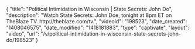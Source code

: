 {
    "title": "Political Intimidation in Wisconsin | State Secrets: John Do",
    "description": "Watch State Secrets: John Doe, tonight at 8pm ET on TheBlaze TV. http:\/\/theblaze.com\/tv.",
    "videoid": "198523",
    "date_created": "1408046575",
    "date_modified": "1418181883",
    "type": "captivate",
    "layout": "video",
    "url": "\/v\/political-intimidation-in-wisconsin-state-secrets-john-do\/198523"
}